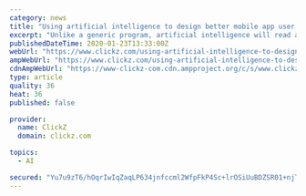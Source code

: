 ```yaml
---
category: news
title: "Using artificial intelligence to design better mobile app user experience"
excerpt: "Unlike a generic program, artificial intelligence will read and process the same data in a humane way. This will allow developers to make better and more informed conclusions which in turn can be used for making important decisions regarding the application."
publishedDateTime: 2020-01-23T13:33:00Z
webUrl: "https://www.clickz.com/using-artificial-intelligence-to-design-better-mobile-app-user-experience/259694/"
ampWebUrl: "https://www.clickz.com/using-artificial-intelligence-to-design-better-mobile-app-user-experience/259694/amp/"
cdnAmpWebUrl: "https://www-clickz-com.cdn.ampproject.org/c/s/www.clickz.com/using-artificial-intelligence-to-design-better-mobile-app-user-experience/259694/amp/"
type: article
quality: 36
heat: 36
published: false

provider:
  name: ClickZ
  domain: clickz.com

topics:
  - AI

secured: "Yu7u9zT6/hOqrIwIqZaqLP634jnfccml2WfpFkP4Sc+lrOSiUuBDZSR01+njTolZAjKO4Cd0Lr2eP+xAAZJmNkenCsXcAKqba3W4XMZXo8hjYQuco8rbfKy7+hvU15HPpNYNqZNpoEDZlRdLBE+xhtnz/67jzzSTJlsCUJTEBz4nT3qlxjDWK0cTIdGD7YZpAZZ7jHIAEDpwBr3rGl/t/+mPLDdrH6ZHU9xYyWy4JZF2Q6v5ldUn3+ucavQ7q5X6oL2mtu/pwbPlW9s1jb6ekR6GSqU8K34ORTq6UipOfufNfbwLLAk77y6KH/RE4K3V;wmzfIvLfZ7DRy6zVHlVm+A=="
---
```


